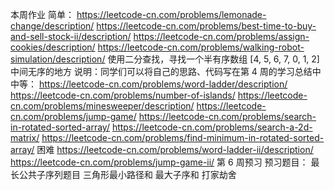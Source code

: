 本周作业
简单：
https://leetcode-cn.com/problems/lemonade-change/description/
https://leetcode-cn.com/problems/best-time-to-buy-and-sell-stock-ii/description/
https://leetcode-cn.com/problems/assign-cookies/description/
https://leetcode-cn.com/problems/walking-robot-simulation/description/
使用二分查找，寻找一个半有序数组 [4, 5, 6, 7, 0, 1, 2] 中间无序的地方
说明：同学们可以将自己的思路、代码写在第 4 周的学习总结中
中等：
https://leetcode-cn.com/problems/word-ladder/description/
https://leetcode-cn.com/problems/number-of-islands/
https://leetcode-cn.com/problems/minesweeper/description/
https://leetcode-cn.com/problems/jump-game/
https://leetcode-cn.com/problems/search-in-rotated-sorted-array/
https://leetcode-cn.com/problems/search-a-2d-matrix/
https://leetcode-cn.com/problems/find-minimum-in-rotated-sorted-array/
困难
https://leetcode-cn.com/problems/word-ladder-ii/description/
https://leetcode-cn.com/problems/jump-game-ii/
第 6 周预习
预习题目：
最长公共子序列题目
三角形最小路径和
最大子序和
打家劫舍